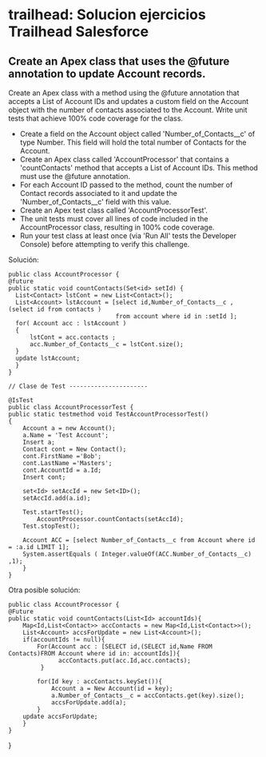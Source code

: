 # trailhead: Solucion ejercicios Trailhead Salesforce


## Create an Apex class that uses the @future annotation to update Account records.

Create an Apex class with a method using the @future annotation that accepts a List of Account IDs and updates a custom field on the Account object with the number of contacts associated to the Account. Write unit tests that achieve 100% code coverage for the class.

-   Create a field on the Account object called 'Number_of_Contacts__c' of type Number. This field will hold the total number of Contacts for the Account.
-   Create an Apex class called 'AccountProcessor' that contains a 'countContacts' method that accepts a List of Account IDs. This method must use the @future annotation.
-   For each Account ID passed to the method, count the number of Contact records associated to it and update the 'Number_of_Contacts__c' field with this value.
-   Create an Apex test class called 'AccountProcessorTest'.
-   The unit tests must cover all lines of code included in the AccountProcessor class, resulting in 100% code coverage.
-   Run your test class at least once (via 'Run All' tests the Developer Console) before attempting to verify this challenge.

Solución:

    public class AccountProcessor {  
    @future   
    public static void countContacts(Set<id> setId) {
      List<Contact> lstCont = new List<Contact>();
      List<Account> lstAccount = [select id,Number_of_Contacts__c , (select id from contacts ) 
                                  from account where id in :setId ];
      for( Account acc : lstAccount )
      {
          lstCont = acc.contacts ;          
          acc.Number_of_Contacts__c = lstCont.size();
      }
      update lstAccount;  
      }
    }
    
    // Clase de Test ----------------------
    
    @IsTest 
    public class AccountProcessorTest {
    public static testmethod void TestAccountProcessorTest() 
    {
        Account a = new Account();
        a.Name = 'Test Account';
        Insert a;
        Contact cont = New Contact();
        cont.FirstName ='Bob';
        cont.LastName ='Masters';
        cont.AccountId = a.Id;
        Insert cont;
        
        set<Id> setAccId = new Set<ID>();
        setAccId.add(a.id);
 
        Test.startTest();
            AccountProcessor.countContacts(setAccId);
        Test.stopTest();
        
        Account ACC = [select Number_of_Contacts__c from Account where id = :a.id LIMIT 1];
        System.assertEquals ( Integer.valueOf(ACC.Number_of_Contacts__c) ,1);  
        }
    }

Otra posible solución:
       
    public class AccountProcessor {
    @Future
    public static void countContacts(List<Id> accountIds){
        Map<Id,List<Contact>> accContacts = new Map<Id,List<Contact>>();
        List<Account> accsForUpdate = new List<Account>();
        if(accountIds != null){
            For(Account acc : [SELECT id,(SELECT id,Name FROM Contacts)FROM Account where id in: accountIds]){
                  accContacts.put(acc.Id,acc.contacts);
             }
            
            for(Id key : accContacts.keySet()){
                Account a = New Account(id = key);
                a.Number_of_Contacts__c = accContacts.get(key).size();
                accsForUpdate.add(a);
            }
        update accsForUpdate;
        }
    }
   }


